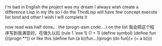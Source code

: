 I'm bad in English the project was my dream I always wish create a difference Lisp in my life so I do the ThirdLisp will  have few concept execute list bind and other I wish I will complete it

now read was half done。 the (progn-asm code....) on the list
我会把这个程序写到我满意的，在很久以后
(rule 1 'exe 1)
(1 + 1)
(define symbol)
(define fun ()(progn **)) or like this (define fun (a b)(fun...)(progn (do fun)(+ (+ a b))))
